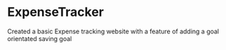 # ExpenseTracker
Created a basic Expense tracking website with a feature of adding a goal orientated saving goal  
